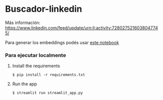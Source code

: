 # Buscador-linkedin

Más información: https://www.linkedin.com/feed/update/urn:li:activity:7280275216038047745/

Para generar los embeddings podés usar [este notebook](https://github.com/GEJ1/buscador-linkedin/blob/main/notebooks/generar_linkedin_embeddings.ipynb)

### Para ejecutar localmente

1. Install the requirements

   ```
   $ pip install -r requirements.txt
   ```

2. Run the app

   ```
   $ streamlit run streamlit_app.py
   ```
